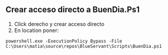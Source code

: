 ## Crear acceso directo a BuenDia.Ps1

1. Click derecho y crear acceso directo
2. En location poner:
```
powershell.exe -ExecutionPolicy Bypass -File C:\Users\matia\source\repos\BlueServant\Scripts\BuenDia.ps1
```